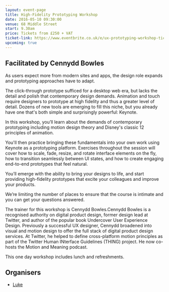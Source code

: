 ```yaml
---
layout: event-page  
title: High-Fidelity Prototyping Workshop
date: 2016-05-10 09:30:00
venue: 68 Middle Street
start: 9.30am
price: Tickets from £250 + VAT
ticket-link: https://www.eventbrite.co.uk/e/ux-prototyping-workshop-tickets-24342542199
upcoming: true
---
```


## Facilitated by Cennydd Bowles

As users expect more from modern sites and apps, the design role expands and prototyping approaches have to adapt. 

The click-through prototype sufficed for a desktop web era, but lacks the detail and polish that contemporary design demands. Animation and touch require designers to prototype at high fidelity and thus a greater level of detail.
Dozens of new tools are emerging to fill this niche, but you already have one that's both simple and surprisingly powerful: Keynote.

In this workshop, you’ll learn about the demands of contemporary prototyping including motion design theory and Disney's classic 12 principles of animation.

You'll then practice bringing these fundamentals into your own work using Keynote as a prototyping platform. Exercises throughout the session will cover how to scale, fade, resize, and rotate interface elements on the fly, how to transition seamlessly between UI states, and how to create engaging end-to-end prototypes that feel natural.

You’ll emerge with the ability to bring your designs to life, and start providing high-fidelity prototypes that excite your colleagues and improve your products.

We’re limiting the number of places to ensure that the course is intimate and you can get your questions answered.

The trainer for this workshop is Cennydd Bowles.Cennydd Bowles is a recognised authority on digital product design, former design lead at Twitter, and author of the popular book Undercover User Experience Design. Previously a successful UX designer, Cennydd broadened into visual and motion design to offer the full stack of digital product design services. At Twitter, he helped to define cross-platform motion principles as part of the Twitter Human INterface Guidelines (THING) project. He now co-hosts the Motion and Meaning podcast.

This one day workshop includes lunch and refreshments.

## Organisers

- <a href="http://uxbrighton.org.uk/about/#luke">Luke</a>
